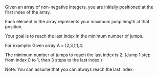 
Given an array of non-negative integers, you are initially positioned at the first index of the array.


Each element in the array represents your maximum jump length at that position. 


Your goal is to reach the last index in the minimum number of jumps.



For example:
Given array A = [2,3,1,1,4]


The minimum number of jumps to reach the last index is 2. (Jump 1 step from index 0 to 1, then 3 steps to the last index.)



Note:
You can assume that you can always reach the last index.